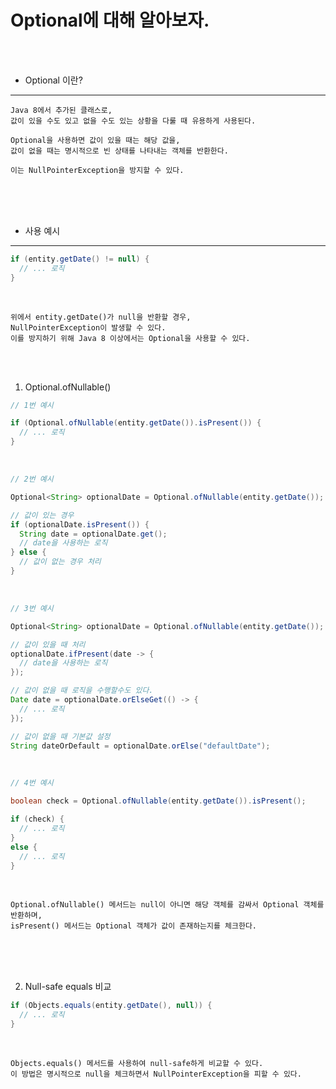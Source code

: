 # Optional에 대해 알아보자.

<br /><br />

* Optional 이란?
---

```
Java 8에서 추가된 클래스로,
값이 있을 수도 있고 없을 수도 있는 상황을 다룰 때 유용하게 사용된다.

Optional을 사용하면 값이 있을 때는 해당 값을,
값이 없을 때는 명시적으로 빈 상태를 나타내는 객체를 반환한다.

이는 NullPointerException을 방지할 수 있다.
```

<br /><br /><br />

* 사용 예시
---

```java
if (entity.getDate() != null) {
  // ... 로직
}
```

<br />

```
위에서 entity.getDate()가 null을 반환할 경우,
NullPointerException이 발생할 수 있다.
이를 방지하기 위해 Java 8 이상에서는 Optional을 사용할 수 있다.
```

<br /><br />

1. Optional.ofNullable()

```java
// 1번 예시

if (Optional.ofNullable(entity.getDate()).isPresent()) {
  // ... 로직
}
```

<br />

```java
// 2번 예시

Optional<String> optionalDate = Optional.ofNullable(entity.getDate());

// 값이 있는 경우
if (optionalDate.isPresent()) {
  String date = optionalDate.get();
  // date을 사용하는 로직
} else {
  // 값이 없는 경우 처리
}
```

<br />

```java
// 3번 예시

Optional<String> optionalDate = Optional.ofNullable(entity.getDate());

// 값이 있을 때 처리
optionalDate.ifPresent(date -> {
  // date을 사용하는 로직
});

// 값이 없을 때 로직을 수행할수도 있다.
Date date = optionalDate.orElseGet(() -> {
  // ... 로직
});

// 값이 없을 때 기본값 설정
String dateOrDefault = optionalDate.orElse("defaultDate");
```

<br />

```java
// 4번 예시

boolean check = Optional.ofNullable(entity.getDate()).isPresent();

if (check) {
  // ... 로직
}
else {
  // ... 로직
}
```

<br />

```
Optional.ofNullable() 메서드는 null이 아니면 해당 객체를 감싸서 Optional 객체를 반환하며,
isPresent() 메서드는 Optional 객체가 값이 존재하는지를 체크한다.
```

<br /><br /><br />

2. Null-safe equals 비교

```java
if (Objects.equals(entity.getDate(), null)) {
  // ... 로직
}
```

<br />

```
Objects.equals() 메서드를 사용하여 null-safe하게 비교할 수 있다.
이 방법은 명시적으로 null을 체크하면서 NullPointerException을 피할 수 있다.
```
